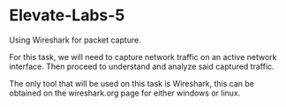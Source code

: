 # Elevate-Labs-5
Using Wireshark for packet capture.

For this task, we will need to capture network traffic on an active network interface. Then proceed to understand and analyze said captured traffic.

The only tool that will be used on this task is Wireshark, this can be obtained on the wireshark.org page for either windows or linux.
